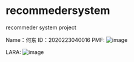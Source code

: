 # recommedersystem
recommeder system project


Name：何东
ID：2020223040016
PMF:
![image](https://user-images.githubusercontent.com/73160437/114426296-8328ac00-9bec-11eb-97e9-366efa44976a.png)

LARA:
![image](https://user-images.githubusercontent.com/73160437/116055489-57f39180-a6af-11eb-9a62-610de52046e8.png)
